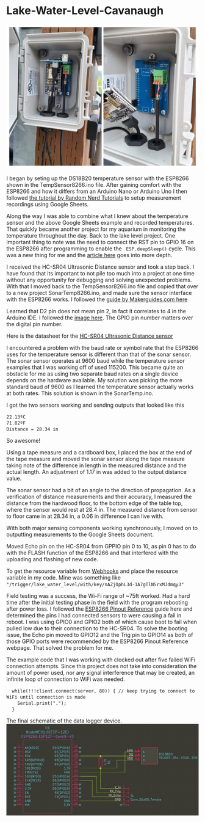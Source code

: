 # Lake-Water-Level-Cavanaugh

![electronic devices mounted to small box on wall](https://raw.githubusercontent.com/LazerGerraldo/Lake-Water-Level-Cavanaugh/main/Misc%20Media/internal_collage.jpg)

I began by seting up the DS18B20 temperature sensor with the ESP8266 shown in the TempSensor8266.ino file. 
After gaining comfort with the ESP8266 and how it differs from an Arduino Nano or Arduino Uno I then followed [the tutorial by Random Nerd Tutorials](https://randomnerdtutorials.com/esp32-esp8266-publish-sensor-readings-to-google-sheets/)  to setup measurement recordings using Google Sheets.

Along the way I was able to combine what I knew about the temperature sensor and the above Google Sheets example and recorded temperatures. That quickly became another project for my aquarium in monitoring the temperature throughout the day. Back to the lake level project. One important thing to note was the need to connect the RST pin to GPIO 16 on the ESP8266 after programming to enable the `
ESP.deepSleep()` cycle. This was a new thing for me and the [article here](https://randomnerdtutorials.com/esp8266-deep-sleep-with-arduino-ide/) goes into more depth.

I received the HC-SR04 Ultrasonic Distance sensor and took a step back. I have found that its important to not pile too much into a project at one time without any opportunity for debugging and solving unexpected problems. With that I moved back to the TempSensor8266.ino file and copied that over to a new project SonarTemp8266.ino, and made sure the sensor interface with the ESP8266 works. I followed the [guide by Makerguides.com here](https://www.makerguides.com/jsn-sr04t-arduino-tutorial/)

Learned that D2 pin does not mean pin 2, in fact it correlates to 4 in the Arduino IDE. I followed the [image here](https://www.electronicwings.com/nodemcu/nodemcu-gpio-with-arduino-ide). The GPIO pin number matters over the digital pin number. 

Here is the datasheet for the [HC-SR04 Ultrasonic Distance sensor](https://www.makerguides.com/wp-content/uploads/2019/02/HCSR04-Datasheet.pdf)

I encountered a problem with the baud rate or symbol rate that the ESP8266 uses for the temperature sensor is different than that of the sonar sensor. The sonar sensor operates at 9600 baud while the temperature sensor examples that I was working off of used 115200. This became quite an obstacle for me as using two separate baud rates on a single device depends on the hardware available. My solution was picking the more standard baud of 9600 as I learned the temperature sensor actually works at both rates. This solution is shown in the SonarTemp.ino.

I got the two sensors working and sending outputs that looked like this 
```` 
22.13ºC
71.82ºF
Distance = 28.34 in
```` 
So awesome! 

Using a tape measure and a cardboard box, I placed the box at the end of the tape measure and moved the sonar sensor along the tape measure taking note of the difference in length in the measured distance and the actual length. An adjustment of 1.17 in was added to the output distance value. 

The sonar sensor had a bit of an angle to the  direction of propagation. As a verification of distance measurements and their accuracy, I measured the distance from the hardwood floor, to the bottom edge of the table top, where the sensor would rest at 28.4 in. The measured distance from sensor to floor came in at 28.34 in, a 0.06 in difference I can live with.

With both major sensing components working synchronously, I moved on to outputting measurements to the Google Sheets document. 

Moved Echo pin on the HC-SR04 from GPPIO pin 0 to 10, as pin 0 has to do with the FLASH function of the ESP8266 and that interfered with the uploading and flashing of new code. 

To get the resource variable from [Webhooks](https://ifttt.com/maker_webhooks) and place the resource variable in my code. Mine was something like `"/trigger/lake_water_level/with/key/nAZjOphL3d-1A7gTlNSrxMJdmqy3"`

Field testing was a success, the Wi-Fi range of ~75ft worked. Had a hard time after the initial testing phase in the field with the program rebooting after power loss. I followed the [ESP8266 Pinout Reference](https://randomnerdtutorials.com/esp8266-pinout-reference-gpios/) guide here and determined the pins I had connected sensors to were causing a fail in reboot. I was using GPIO0 and GPIO2 both of which cause boot to fail when pulled low due to their connection to the HC-SR04. To solve the booting issue, the Echo pin moved to GPIO12 and the Trig pin to GPIO14 as both of those GPIO ports were recommended by the ESP8266 Pinout Reference webpage. That solved the problem for me. 

The example code that I was working with clocked out after five failed WiFi connection attempts. Since this project does not take into consideration the amount of power used, nor any signal interference that may be created, an infinite loop of connection to WiFi was needed. 

````
  while(!!!client.connect(server, 80)) { // keep trying to connect to WiFi until connection is made
    Serial.print(".");
  }
````

  The final schematic of the data logger device. 
  ![electronic schematic layout](https://raw.githubusercontent.com/LazerGerraldo/Lake-Water-Level-Cavanaugh/main/Misc%20Media/final_schematic.jpg)
